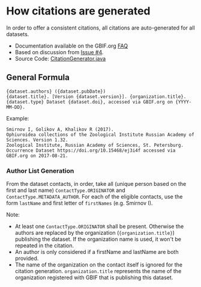 # How citations are generated

In order to offer a consistent citations, all citations are auto-generated for all datasets.
 * Documentation available on the GBIF.org [FAQ](https://www.gbif.org/faq#citation)
 * Based on discussion from [Issue #4](https://github.com/gbif/registry/issues/4).
 * Source Code: [CitationGenerator.java](https://github.com/gbif/registry/blob/master/registry-metadata/src/main/java/org/gbif/registry/metadata/CitationGenerator.java)

## General Formula
```
{dataset.authors} ({dataset.pubDate})
{dataset.title}. [Version {dataset.version}]. {organization.title}.
{dataset.type} Dataset {dataset.doi}, accessed via GBIF.org on {YYYY-MM-DD}.
```

Example:

```
Smirnov I, Golikov A, Khalikov R (2017).
Ophiuroidea collections of the Zoological Institute Russian Academy of Sciences. Version 1.32.
Zoological Institute, Russian Academy of Sciences, St. Petersburg.
Occurrence Dataset https://doi.org/10.15468/ej3i4f accessed via GBIF.org on 2017-08-21.
```

### Author List Generation

From the dataset contacts, in order, take all (unique person based on the first and last name)
`ContactType.ORIGINATOR` and `ContactType.METADATA_AUTHOR`. For each of the eligible contacts,
use the form `lastName` and first letter of `firstNames` (e.g. Smirnov I).

Note:
  * At least one `ContactType.ORIGINATOR` shall be present. Otherwise the authors are replaced
  by the organization (`{organization.title}`) publishing the dataset. If the organization name is used, it won't be repeated in the citation.
  * An author is only considered if a firstName and lastName are both provided.
  * The name of the organization on the contact itself is ignored for the citation generation.
  `organization.title` represents the name of the organization registered with GBIF that is publishing this dataset.
